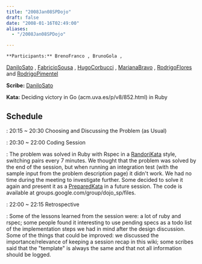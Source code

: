 ```yaml
---
title: "2008Jan08SPDojo"
draft: false
date: "2008-01-16T02:49:00"
aliases:
  - "/2008Jan08SPDojo"

---
```

    **Participants:** BrenoFranco , BrunoGola ,
[DaniloSato](/people/DaniloSato) , [FabricioSousa](/FabricioSousa) ,
[HugoCorbucci](/people/HugoCorbucci) , [MarianaBravo](/MarianaBravo) ,
[RodrigoFlores](/people/RodrigoFlores) and
[RodrigoPimentel](/people/RodrigoPimentel)

**Scribe:** [DaniloSato](/people/DaniloSato)

**Kata:** Deciding victory in Go (acm.uva.es/p/v8/852.html) in Ruby

Schedule
--------

 
:   20:15 \~ 20:30 Choosing and Discussing the Problem (as Usual)

 
:   20:30 \~ 22:00 Coding Session

 
:   The problem was solved in Ruby with Rspec in a
    [RandoriKata](/RandoriKata) style, switching pairs every 7 minutes.
    We thought that the problem was solved by the end of the session,
    but when running an integration test (with the sample input from the
    problem description page) it didn't work. We had no time during the
    meeting to investigate further. Some decided to solve it again and
    present it as a [PreparedKata](/PreparedKata) in a future session.
    The code is available at groups.google.com/group/dojo\_sp/files.

 
:   22:00 \~ 22:15 Retrospective

 
:   Some of the lessons learned from the session were: a lot of ruby and
    rspec; some people found it interesting to use pending specs as a
    todo list of the implementation steps we had in mind after the
    design discussion. Some of the things that could be improved: we
    discussed the importance/relevance of keeping a session recap in
    this wiki; some scribes said that the "template" is always the same
    and that not all information should be logged.


